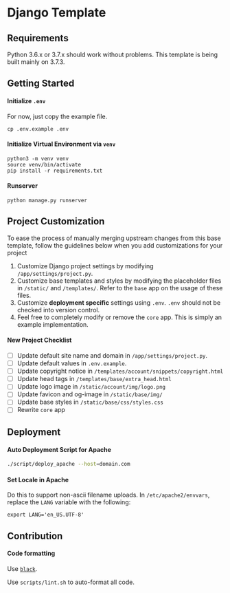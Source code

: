 # Django Template

## Requirements

Python 3.6.x or 3.7.x should work without problems. This template is being built mainly on 3.7.3.

## Getting Started

#### Initialize `.env`

For now, just copy the example file.

```
cp .env.example .env
```

#### Initialize Virtual Environment via `venv`

```
python3 -m venv venv
source venv/bin/activate
pip install -r requirements.txt
```

#### Runserver

```
python manage.py runserver
```

## Project Customization

To ease the process of manually merging upstream changes from this base template, follow the guidelines below when you add customizations for your project

1. Customize Django project settings by modifying `/app/settings/project.py`.
2. Customize base templates and styles by modifying the placeholder files in `/static/` and `/templates/`. Refer to the `base` app on the usage of these files.
3. Customize **deployment specific** settings using `.env`. `.env` should not be checked into version control.
4. Feel free to completely modify or remove the `core` app. This is simply an example implementation.

#### New Project Checklist

- [ ] Update default site name and domain in `/app/settings/project.py`.
- [ ] Update default values in `.env.example`.
- [ ] Update copyright notice in `/templates/account/snippets/copyright.html`
- [ ] Update head tags in `/templates/base/extra_head.html`
- [ ] Update logo image in `/static/account/img/logo.png`
- [ ] Update favicon and og-image in `/static/base/img/`
- [ ] Update base styles in `/static/base/css/styles.css`
- [ ] Rewrite `core` app

## Deployment

#### Auto Deployment Script for Apache

```bash
./script/deploy_apache --host=domain.com
```

#### Set Locale in Apache

Do this to support non-ascii filename uploads. In `/etc/apache2/envvars`, replace the `LANG` variable with the following:

```
export LANG='en_US.UTF-8'
```

## Contribution

#### Code formatting

Use [`black`](https://black.readthedocs.io/en/stable/installation_and_usage.html).

Use `scripts/lint.sh` to auto-format all code.
